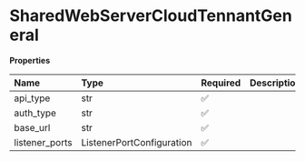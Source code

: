 # SharedWebServerCloudTennantGeneral

**Properties**

| Name           | Type                      | Required | Description |
| :------------- | :------------------------ | :------- | :---------- |
| api_type       | str                       | ✅       |             |
| auth_type      | str                       | ✅       |             |
| base_url       | str                       | ✅       |             |
| listener_ports | ListenerPortConfiguration | ✅       |             |

